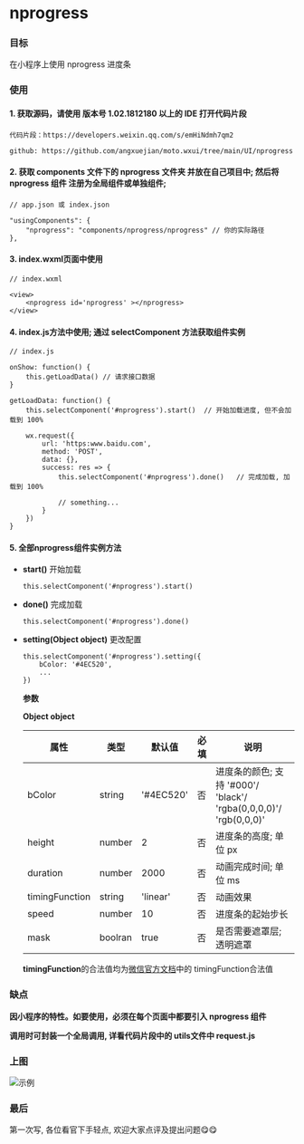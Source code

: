 # nprogress


### 目标
在小程序上使用 nprogress 进度条

### 使用

#### 1. 获取源码，请使用 版本号 1.02.1812180 以上的 IDE 打开代码片段

    代码片段：https://developers.weixin.qq.com/s/emHiNdmh7qm2

    github: https://github.com/angxuejian/moto.wxui/tree/main/UI/nprogress


#### 2. 获取 components 文件下的 nprogress 文件夹 并放在自己项目中; 然后将 nprogress 组件 注册为全局组件或单独组件; 
```
// app.json 或 index.json

"usingComponents": {
    "nprogress": "components/nprogress/nprogress" // 你的实际路径
},
```
    
#### 3. index.wxml页面中使用
```
// index.wxml

<view>
    <nprogress id='nprogress' ></nprogress>
</view>
```

#### 4. index.js方法中使用; 通过 selectComponent 方法获取组件实例

```
// index.js

onShow: function() {
    this.getLoadData() // 请求接口数据
}

getLoadData: function() {
    this.selectComponent('#nprogress').start()  // 开始加载进度, 但不会加载到 100%

    wx.request({
        url: 'https:www.baidu.com',
        method: 'POST',
        data: {},
        success: res => {
            this.selectComponent('#nprogress').done()   // 完成加载, 加载到 100%

            // something...
        }
    })
}
```

#### 5. 全部nprogress组件实例方法

   - **start()** 开始加载
   
     ```
     this.selectComponent('#nprogress').start()
     ```
    
   - **done()** 完成加载
   
     ```
     this.selectComponent('#nprogress').done()
     ```

   - **setting(Object object)** 更改配置
   
        ```
        this.selectComponent('#nprogress').setting({
            bColor: '#4EC520',
            ...
        })
        ```
        
        **参数**

        **Object object**

        属性   | 类型   | 默认值     | 必填| 说明
        ---            | ---    | ---       | --- | ---
        bColor         | string | '#4EC520' | 否  | 进度条的颜色; 支持 '#000'/ 'black'/ 'rgba(0,0,0,0)'/ 'rgb(0,0,0)' 
        height         | number | 2       | 否  | 进度条的高度; 单位 px
        duration       | number | 2000    | 否  | 动画完成时间; 单位 ms
        timingFunction | string | 'linear'| 否  | 动画效果
        speed          | number | 10      | 否  | 进度条的起始步长
        mask           | boolran| true    | 否  | 是否需要遮罩层; 透明遮罩


        **timingFunction**的合法值均为[微信官方文档](https://developers.weixin.qq.com/miniprogram/dev/api/ui/animation/wx.createAnimation.html)中的 timingFunction合法值

### 缺点

   **因小程序的特性。如要使用，必须在每个页面中都要引入 nprogress 组件**

   **调用时可封装一个全局调用, 详看代码片段中的 utils文件中 request.js**

### 上图
![示例](https://mmbiz.qpic.cn/mmbiz_gif/xoIzuYKVBOxTNibeibGPImU4OeVK2jeSRwsEbsTnOicLCTV20qsKJj6c3gicmhJ7tQV6fVt39CJpojxIlGdFKSm8QQ/0?wx_fmt=gif)

### 最后
第一次写, 各位看官下手轻点, 欢迎大家点评及提出问题😋😋
